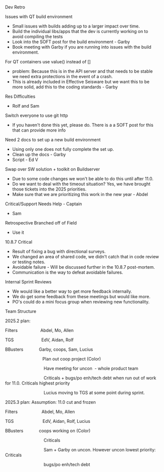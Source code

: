 Dev Retro

Issues with QT build environment
- Small issues with builds adding up to a larger impact over time.
- Build the individual libs/apps that the dev is currently working on to avoid compiling the tests
- Look into the SOFT post for the build environment - Garby
- Book meeting with Garby if you are running into issues with the build environment.

For QT containers use value() instead of []
- problem: Because this is in the API server and that needs to be stable we need extra protections in the event of a crash.
- This is already included in Effective Seisware but we want this to be more solid, add this to the coding standards - Garby

Res Difficulties
- Rolf and Sam

Switch everyone to use git http
- If you haven't done this yet, please do. There is a a SOFT post for this that can provide more info

Need 2 docs to set up a new build environment
- Using only one does not fully complete the set up.
- Clean up the docs - Garby
- Script - Ed V

Swap over SW solution + toolkit on Buildserver
- Due to some code changes we won't be able to do this until after 11.0.
- Do we want to deal with the timeout situation? Yes, we have brought those tickets into the 2025 priorities.
- Make sure that we are prioritizing this work in the new year - Abdel

Critical/Support Needs Help - Captain
- Sam

Retrospective
Branched off of Field
- Use it

10.8.7 Critical
- Result of fixing a bug with directional surveys.
- We changed an area of shared code, we didn't catch that in code review or testing notes.
- Avoidable failure - Will be discussed further in the 10.8.7 post-mortem.
- Communication is the way to defeat avoidable failures.

Internal Sprint Reviews
- We would like a better way to get more feedback internally.
- We do get some feedback from these meetings but would like more.
- PO's could do a mini focus group when reviewing new functionality.

Team Structure

2025.2 plan:

Filters                   Abdel, Mo, Allen

TGS                       EdV, Aidan, Rolf

BBusters             Garby, coops, Sam, Lucius

                               Plan out coop project (Color)

                                Have meeting for uncon  - whole product team

                                Criticals + bugs/po enh/tech debt when run out of work for 11.0. Criticals highest priority

                                Lucius moving to TGS at some point during sprint.

2025.3 plan: Assumption: 11.0 cut and frozen

Filters                    Abdel, Mo, Allen

TGS                        EdV, Aidan, Rolf, Lucius

BBusters             coops working on (Color)

                                Criticals

                                Sam + Garby on uncon. However uncon lowest priority: Criticals

                                bugs/po enh/tech debt